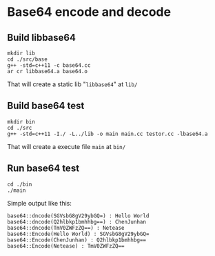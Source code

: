 # Base64 encode and decode

## Build libbase64
```shell
mkdir lib
cd ./src/base
g++ -std=c++11 -c base64.cc
ar cr libbase64.a base64.o
```
That will create a static lib "`libbase64`" at `lib/`

## Build base64 test
```shell
mkdir bin
cd ./src
g++ -std=c++11 -I./ -L../lib -o main main.cc testor.cc -lbase64.a
```
That will create a execute file `main` at `bin/`

## Run base64 test
```shell
cd ./bin
./main
```
Simple output like this:
```shell
base64::dncode(SGVsbG8gV29ybGQ=) : Hello World
base64::dncode(Q2hlbkp1bmhhbg==) : ChenJunhan
base64::dncode(TmV0ZWFzZQ==) : Netease
base64::Encode(Hello World) : SGVsbG8gV29ybGQ=
base64::Encode(ChenJunhan) : Q2hlbkp1bmhhbg==
base64::Encode(Netease) : TmV0ZWFzZQ==
```
